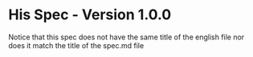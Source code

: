 # His Spec - Version 1.0.0

Notice that this spec does not have the same title of the english file nor does it 
match the title of the spec.md file